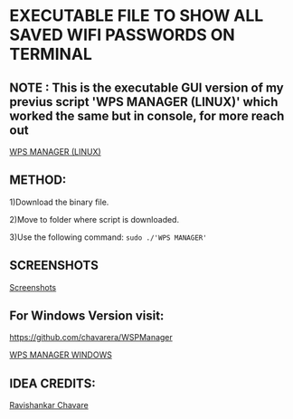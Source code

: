 # EXECUTABLE FILE TO SHOW ALL SAVED WIFI PASSWORDS ON TERMINAL

## NOTE : This is the executable GUI version of my previus script 'WPS MANAGER (LINUX)' which worked the same but in console, for more reach out
   [WPS MANAGER (LINUX)](https://github.com/RoyalEagle73/WPS-Manager-LINUX-)


## METHOD:
  1)Download the binary file.
  
  2)Move to folder where script is downloaded.
  
  3)Use the following command:
    `sudo ./'WPS MANAGER'`

## SCREENSHOTS
  [Screenshots](https://github.com/RoyalEagle73/-GUI-WPS-Manager-LINUX-/wiki/SCREENSHOT)

## For Windows Version visit:
  https://github.com/chavarera/WSPManager
  
  [WPS MANAGER WINDOWS](https://github.com/chavarera/WSPManager)
  
  
## IDEA CREDITS: 
  [Ravishankar Chavare](https://github.com/chavarera)
